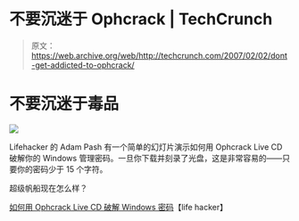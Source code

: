 # 不要沉迷于 Ophcrack | TechCrunch

> 原文：<https://web.archive.org/web/http://techcrunch.com/2007/02/02/dont-get-addicted-to-ophcrack/>

# 不要沉迷于毒品

![](img/b16ea1883b6d47da720b45f6d1a26360.png)

Lifehacker 的 Adam Pash 有一个简单的幻灯片演示如何用 Ophcrack Live CD 破解你的 Windows 管理密码。一旦你下载并刻录了光盘，这是非常容易的——只要你的密码少于 15 个字符。

超级帆船现在怎么样？

[如何用 Ophcrack Live CD 破解 Windows 密码](https://web.archive.org/web/20230322164155/http://lifehacker.com/software/password-recovery/screenshot-tour-how-to-crack-a-windows-password-with-ophcrack-live-cd-232963.php)【life hacker】